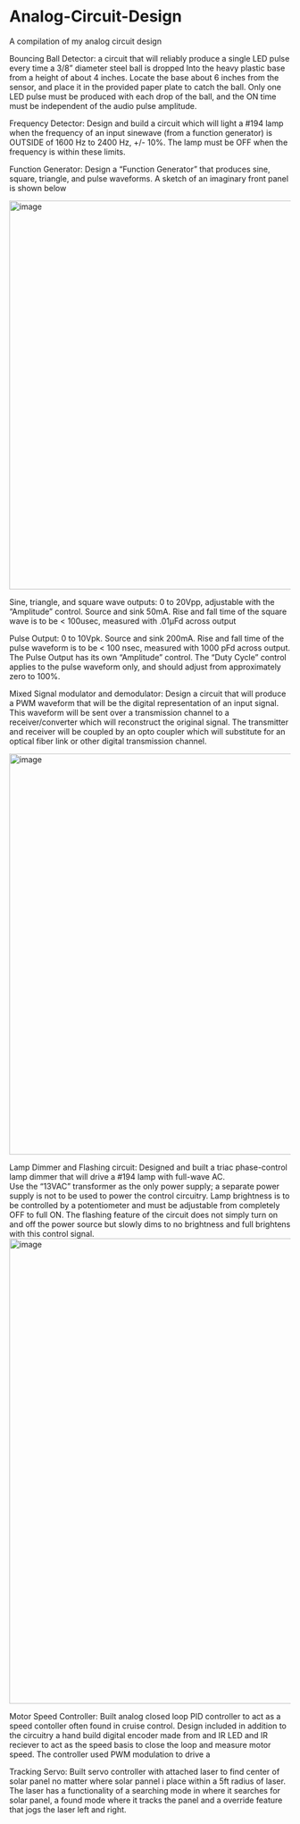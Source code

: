 # Analog-Circuit-Design
A compilation of my analog circuit design

Bouncing Ball Detector: a circuit that will reliably produce a single LED pulse every time a 3/8” 
diameter steel ball is dropped Into the heavy plastic base from a height of about 4 inches. Locate the base 
about 6 inches from the sensor, and place it in the provided paper plate to catch the ball. Only one LED 
pulse must be produced with each drop of the  ball, and the ON time must be independent of the audio 
pulse amplitude.

Frequency Detector: Design and build a circuit which will light a #194 lamp when the frequency of an input sinewave 
(from a function generator) is OUTSIDE of 1600 Hz to 2400 Hz, +/- 10%.  The lamp must be OFF when the 
frequency is within these limits.

Function Generator: Design a “Function Generator” that produces sine, square, triangle, and pulse waveforms.  A sketch of 
an imaginary front panel is shown below

<img width="696" alt="image" src="https://user-images.githubusercontent.com/100106103/176330531-3770ffd9-e5bc-459b-a035-b7e4bf64ce70.png">

Sine, triangle, and square wave outputs: 0 to 20Vpp, adjustable with the “Amplitude” control.  Source and sink 
50mA.  Rise and fall time of the square wave is to be < 100usec, measured with .01μFd across output

Pulse Output:  0 to 10Vpk.  Source and sink 200mA.  Rise and fall time of the pulse waveform is to be < 100 
nsec,  measured  with  1000  pFd  across  output.  The Pulse Output has its own “Amplitude” control.  The “Duty 
Cycle” control applies to the pulse waveform only, and should adjust from approximately zero to 100%. 

Mixed Signal modulator and demodulator: Design a circuit that will produce a PWM waveform that will be the digital representation of an input 
signal.    This  waveform  will  be  sent  over  a  transmission  channel  to  a  receiver/converter  which  will 
reconstruct the original signal. The transmitter and receiver will be coupled by an opto coupler which 
will substitute for an optical fiber link or other digital transmission channel. 

<img width="718" alt="image" src="https://user-images.githubusercontent.com/100106103/176565000-a7e02cd5-05c3-4c59-b868-302c326bd116.png">

Lamp Dimmer and Flashing circuit: Designed and built a triac phase-control lamp dimmer that will drive a #194 lamp with full-wave AC.  
Use the “13VAC” transformer as the only power supply; a separate power supply is not to be used to 
power  the  control  circuitry. Lamp  brightness  is  to  be  controlled  by  a  potentiometer  and  must  be 
adjustable  from  completely  OFF  to  full  ON. The flashing feature of the circuit does not simply turn on and off the power source but slowly dims to no brightness and full brightens with this control signal.
<img width="833" alt="image" src="https://user-images.githubusercontent.com/100106103/176565368-e08072bd-5a7a-4ca6-b50d-ab6fb380af69.png">

Motor Speed Controller: Built analog closed loop PID controller to act as a speed contoller often found in cruise control. Design included in addition to the circuitry a hand build digital encoder made from and IR LED and IR reciever to act as the speed basis to close the loop and measure motor speed. The controller used PWM modulation to drive a 

Tracking Servo: Built servo controller with attached laser to find center of solar panel no matter where solar pannel i place within a 5ft radius of laser. The laser has a functionality of a searching mode in where it searches for solar panel, a found mode where it tracks the panel and a override feature that jogs the laser left and right. 
